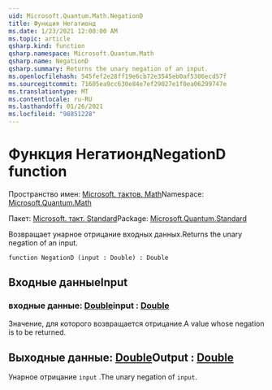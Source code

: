 ```yaml
---
uid: Microsoft.Quantum.Math.NegationD
title: Функция Негатионд
ms.date: 1/23/2021 12:00:00 AM
ms.topic: article
qsharp.kind: function
qsharp.namespace: Microsoft.Quantum.Math
qsharp.name: NegationD
qsharp.summary: Returns the unary negation of an input.
ms.openlocfilehash: 545fef2e28ff19e6cb72e3545eb0af5306ecd57f
ms.sourcegitcommit: 71605ea9cc630e84e7ef29027e1f0ea06299747e
ms.translationtype: MT
ms.contentlocale: ru-RU
ms.lasthandoff: 01/26/2021
ms.locfileid: "98851228"
---
```

# <a name="negationd-function"></a><span data-ttu-id="ef34b-102">Функция Негатионд</span><span class="sxs-lookup"><span data-stu-id="ef34b-102">NegationD function</span></span>

<span data-ttu-id="ef34b-103">Пространство имен: [Microsoft. тактов. Math](xref:Microsoft.Quantum.Math)</span><span class="sxs-lookup"><span data-stu-id="ef34b-103">Namespace: [Microsoft.Quantum.Math](xref:Microsoft.Quantum.Math)</span></span>

<span data-ttu-id="ef34b-104">Пакет: [Microsoft. такт. Standard](https://nuget.org/packages/Microsoft.Quantum.Standard)</span><span class="sxs-lookup"><span data-stu-id="ef34b-104">Package: [Microsoft.Quantum.Standard](https://nuget.org/packages/Microsoft.Quantum.Standard)</span></span>


<span data-ttu-id="ef34b-105">Возвращает унарное отрицание входных данных.</span><span class="sxs-lookup"><span data-stu-id="ef34b-105">Returns the unary negation of an input.</span></span>

```qsharp
function NegationD (input : Double) : Double
```


## <a name="input"></a><span data-ttu-id="ef34b-106">Входные данные</span><span class="sxs-lookup"><span data-stu-id="ef34b-106">Input</span></span>

### <a name="input--double"></a><span data-ttu-id="ef34b-107">входные данные: [Double](xref:microsoft.quantum.lang-ref.double)</span><span class="sxs-lookup"><span data-stu-id="ef34b-107">input : [Double](xref:microsoft.quantum.lang-ref.double)</span></span>

<span data-ttu-id="ef34b-108">Значение, для которого возвращается отрицание.</span><span class="sxs-lookup"><span data-stu-id="ef34b-108">A value whose negation is to be returned.</span></span>



## <a name="output--double"></a><span data-ttu-id="ef34b-109">Выходные данные: [Double](xref:microsoft.quantum.lang-ref.double)</span><span class="sxs-lookup"><span data-stu-id="ef34b-109">Output : [Double](xref:microsoft.quantum.lang-ref.double)</span></span>

<span data-ttu-id="ef34b-110">Унарное отрицание `input` .</span><span class="sxs-lookup"><span data-stu-id="ef34b-110">The unary negation of `input`.</span></span>